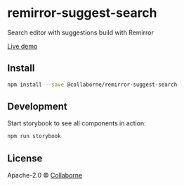 # remirror-suggest-search

Search editor with suggestions build with Remirror

[Live demo](https://collaborne.github.io/remirror-suggest-search/)

## Install

```bash
npm install --save @collaborne/remirror-suggest-search
```

## Development

Start storybook to see all components in action:

```bash
npm run storybook
```

## License

Apache-2.0 © [Collaborne](https://github.com/Collaborne)

